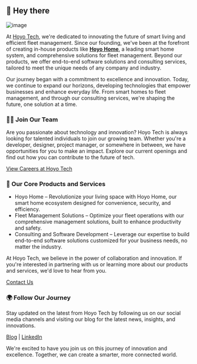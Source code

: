 ## 👋 Hey there

![image](https://github.com/Hoyo-Tech/.github/assets/22680785/bad8204b-4f43-45ac-ab53-a30e49c9120f)

At [Hoyo Tech](https://hoyo.tech), we're dedicated to innovating the future of smart living and efficient fleet management. Since our founding, we've been at the forefront of creating in-house products like **[Hoyo Home](https://shop.hoyo.tech)**, a leading smart home system, and comprehensive solutions for fleet management. Beyond our products, we offer end-to-end software solutions and consulting services, tailored to meet the unique needs of any company and industry.

Our journey began with a commitment to excellence and innovation. Today, we continue to expand our horizons, developing technologies that empower businesses and enhance everyday life. From smart homes to fleet management, and through our consulting services, we're shaping the future, one solution at a time.

### 🧑‍💻 Join Our Team

Are you passionate about technology and innovation? Hoyo Tech is always looking for talented individuals to join our growing team. Whether you're a developer, designer, project manager, or somewhere in between, we have opportunities for you to make an impact. Explore our current openings and find out how you can contribute to the future of tech.

[View Careers at Hoyo Tech](https://hoyo.tech/careers)

### 📱 Our Core Products and Services

- Hoyo Home – Revolutionize your living space with Hoyo Home, our smart home ecosystem designed for convenience, security, and efficiency.
- Fleet Management Solutions – Optimize your fleet operations with our comprehensive management solutions, built to enhance productivity and safety.
- Consulting and Software Development – Leverage our expertise to build end-to-end software solutions customized for your business needs, no matter the industry.

At Hoyo Tech, we believe in the power of collaboration and innovation. If you're interested in partnering with us or learning more about our products and services, we'd love to hear from you.

[Contact Us](https://hoyo.tech)

### 🌍 Follow Our Journey

Stay updated on the latest from Hoyo Tech by following us on our social media channels and visiting our blog for the latest news, insights, and innovations.

[Blog](https://hoyo.tech/blog) | [LinkedIn](https://www.linkedin.com/company/hoyotech)

We're excited to have you join us on this journey of innovation and excellence. Together, we can create a smarter, more connected world.
